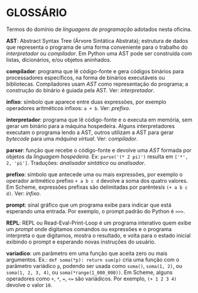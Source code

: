 # GLOSSÁRIO

Termos do domínio de _linguagens de programação_ adotados nesta oficina.


**AST**: Abstract Syntax Tree (Árvore Sintática Abstrata); estrutura de dados que representa o programa
de uma forma conveniente para o trabalho do _interpretador_ ou _compilador_.
Em Python uma AST pode ser construída com listas, dicionários, e/ou objetos aninhados.

**compilador**: programa que lê código-fonte e gera códigos binários para processadores específicos, na forma de binários executáveis ou bibliotecas. Compiladores usam _AST_ como representação do programa; a construção do binário é guiada pela AST. Ver: _interpretador_.

**infixo**: símbolo que aparece entre duas expressões, por exemplo operadores aritméticos infixos: `a + b`. Ver: _prefixo_.

**interpretador**: programa que lê código-fonte e o executa em memória, sem gerar um binário para a máquina hospedeira. Alguns interpretadores executam o programa lendo a AST, outros utilizam a AST para gerar _bytecode_ para uma _máquina virtual_. Ver: _compilador_.

**parser**: função que recebe o código-fonte e devolve uma _AST_ formada por objetos da _linguagem hospedeira_.
Ex: `parse('(* 2 pi)')` resulta em `['*', 2, 'pi']`.
Traduções: _analisador sintático_ ou _analisador_.

**prefixo**: símbolo que antecede uma ou mais expressões, por exemplo o operador aritmético prefixo
`+ a b c d` devolve a soma dos quatro valores.
Em Scheme, expressões prefixas são delimitadas por parêntesis `(+ a b c d)`. Ver: _infixo_.

**prompt**: sinal gráfico que um programa exibe para indicar que está esperando uma entrada.
Por exemplo, o prompt padrão do Python é `>>>`.

**REPL**: REPL ou Read-Eval-Print-Loop é um programa interativo quem exibe um _prompt_ onde digitamos comandos ou expressões e o programa interpreta o que digitamos, mostra o resultado, e volta para o estado inicial exibindo o prompt e esperando novas instruções do usuário.

**varíadico**: um parâmetro em uma função que aceita zero ou mais argumentos. Ex.: `def soma(*p): return sum(p)` cria uma função com o parâmetro variádico `p`, podendo ser usada como `soma()`, `soma(1, 2)`, ou `soma(1, 2, 3, 4)`, ou `soma(*range(1_000_000))`.
Em Scheme, alguns operadores como `+`, `*`, `=`, `<=` são variádicos. Por exemplo, `(+ 1 2 3 4)` devolve o valor `10`.
